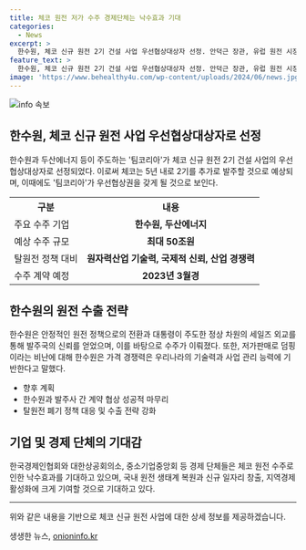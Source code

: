 ```yaml
---
title: 체코 원전 저가 수주 경제단체는 낙수효과 기대
categories:
  - News
excerpt: >
  한수원, 체코 신규 원전 2기 건설 사업 우선협상대상자 선정. 안덕근 장관, 유럽 원전 시장 교두보 마련 평가. 수주 규모, 최대 50조원 예상. 현 정부 탈원전 폐기 정책과 원자력산업 기술력, 국제적 신뢰, 산업 경쟁력으로 수주. 계약 협상 성공시 내년 3월 최종 계약. 경제단체, 낙수효과 기대. 원전 생태계 수출 효과, K원전 해외 수주 탄력 기대. 중소기업중앙회, 체코 신규 원전 프로젝트로 낙수 효과 기대.
feature_text: >
  한수원, 체코 신규 원전 2기 건설 사업 우선협상대상자 선정. 안덕근 장관, 유럽 원전 시장 교두보 마련 평가. 수주 규모, 최대 50조원 예상. 현 정부 탈원전 폐기 정책과 원자력산업 기술력, 국제적 신뢰, 산업 경쟁력으로 수주. 계약 협상 성공시 내년 3월 최종 계약. 경제단체, 낙수효과 기대. 원전 생태계 수출 효과, K원전 해외 수주 탄력 기대. 중소기업중앙회, 체코 신규 원전 프로젝트로 낙수 효과 기대.
image: 'https://www.behealthy4u.com/wp-content/uploads/2024/06/news.jpg'
---
```


<p><img src="https://www.behealthy4u.com/wp-content/uploads/2024/06/news.jpg" alt="info 속보" /></p>

<h2 data-ke-size="size26">한수원, 체코 신규 원전 사업 우선협상대상자로 선정</h2>

<p data-ke-size="size16">한수원과 두산에너지 등이 주도하는 '팀코리아'가 체코 신규 원전 2기 건설 사업의 우선협상대상자로 선정되었다. 이로써 체코는 5년 내로 2기를 추가로 발주할 것으로 예상되며, 이때에도 '팀코리아'가 우선협상권을 갖게 될 것으로 보인다.</p>

<table>
  <tr>
    <th>구분</th>
    <th>내용</th>
  </tr>
  <tr>
    <td>주요 수주 기업</td>
    <td style="text-align: center; height: 17px;"><b>한수원, 두산에너지</b></td>
  </tr>
  <tr>
    <td>예상 수주 규모</td>
    <td style="text-align: center; height: 17px;"><b>최대 50조원</b></td>
  </tr>
  <tr>
    <td>탈원전 정책 대비</td>
    <td style="text-align: center; height: 17px;"><b>원자력산업 기술력, 국제적 신뢰, 산업 경쟁력</b></td>
  </tr>
  <tr>
    <td>수주 계약 예정</td>
    <td style="text-align: center; height: 17px;"><b>2023년 3월경</b></td>
  </tr>
</table>

<h2 data-ke-size="size26">한수원의 원전 수출 전략</h2>

<p data-ke-size="size16">한수원은 안정적인 원전 정책으로의 전환과 대통령이 주도한 정상 차원의 세일즈 외교를 통해 발주국의 신뢰를 얻었으며, 이를 바탕으로 수주가 이뤄졌다. 또한, 저가판매로 덤핑이라는 비난에 대해 한수원은 가격 경쟁력은 우리나라의 기술력과 사업 관리 능력에 기반한다고 말했다.</p>

<ul>
  <li>향후 계획</li>
  <li>한수원과 발주사 간 계약 협상 성공적 마무리</li>
  <li>탈원전 폐기 정책 대응 및 수출 전략 강화</li>
</ul>

<h2 data-ke-size="size26">기업 및 경제 단체의 기대감</h2>

<p data-ke-size="size16">한국경제인협회와 대한상공회의소, 중소기업중앙회 등 경제 단체들은 체코 원전 수주로 인한 낙수효과를 기대하고 있으며, 국내 원전 생태계 복원과 신규 일자리 창출, 지역경제 활성화에 크게 기여할 것으로 기대하고 있다.</p>

<hr>

<p>위와 같은 내용을 기반으로 체코 신규 원전 사업에 대한 상세 정보를 제공하겠습니다.</p>
생생한 뉴스, <a href="https://onioninfo.kr" rel="dofollow">onioninfo.kr</a>


